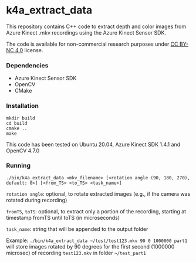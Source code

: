 # k4a_extract_data
This repository contains C++ code to extract depth and color images from Azure Kinect .mkv recordings using the Azure Kinect Sensor SDK.

The code is available for non-commercial research purposes under [CC BY-NC 4.0](https://creativecommons.org/licenses/by-nc/4.0/) license.

### Dependencies

- Azure Kinect Sensor SDK
- OpenCV
- CMake

### Installation
```
mkdir build
cd build
cmake ..
make
```

This code has been tested on Ubuntu 20.04, Azure Kinect SDK 1.4.1 and OpenCV 4.7.0

### Running

```
./bin/k4a_extract_data <mkv_filename> [<rotation angle (90, 180, 270), default: 0>] [<from_TS> <to_TS> <task_name>]
```
`rotation angle`: optional, to rotate extracted images (e.g., if the camera was rotated during recording)

`fromTS`, `toTS`: optional, to extract only a portion of the recording, starting at timestamp fromTS until toTS (in microseconds)

`task_name`: string that will be appended to the output folder

Example:
`./bin/k4a_extract_data ~/test/test123.mkv 90 0 1000000 part1` will store images rotated by 90 degrees for the first second (1000000 microsec) of recording `test123.mkv` in folder  `~/test_part1`
